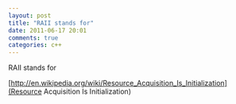 ```yaml
---
layout: post
title: "RAII stands for"
date: 2011-06-17 20:01
comments: true
categories: c++
---
```


RAII stands for 

[http://en.wikipedia.org/wiki/Resource_Acquisition_Is_Initialization](Resource Acquisition Is Initialization)

